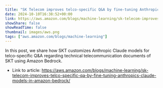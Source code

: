 ```yaml
---
title: "SK Telecom improves telco-specific Q&A by fine-tuning Anthropic’s Claude models in Amazon Bedrock"
date: 2024-10-10T16:38:52+00:00
link: https://aws.amazon.com/blogs/machine-learning/sk-telecom-improves-telco-specific-qa-by-fine-tuning-anthropics-claude-models-in-amazon-bedrock/
showShare: false
showReadTime: false
thumbnail: images/aws.png
tags: ["aws.amazon.com/blogs/machine-learning"]
---
```

In this post, we share how SKT customizes Anthropic Claude models for telco-specific Q&A regarding technical telecommunication documents of SKT using Amazon Bedrock.

- Link to article: https://aws.amazon.com/blogs/machine-learning/sk-telecom-improves-telco-specific-qa-by-fine-tuning-anthropics-claude-models-in-amazon-bedrock/
